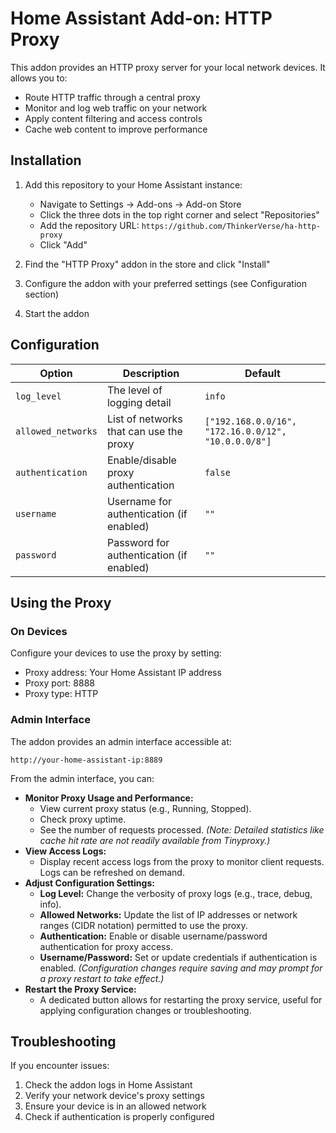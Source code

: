 # Home Assistant Add-on: HTTP Proxy

This addon provides an HTTP proxy server for your local network devices. It allows you to:

- Route HTTP traffic through a central proxy
- Monitor and log web traffic on your network
- Apply content filtering and access controls
- Cache web content to improve performance

## Installation

1. Add this repository to your Home Assistant instance:
   - Navigate to Settings → Add-ons → Add-on Store
   - Click the three dots in the top right corner and select "Repositories"
   - Add the repository URL: `https://github.com/ThinkerVerse/ha-http-proxy`
   - Click "Add"

2. Find the "HTTP Proxy" addon in the store and click "Install"

3. Configure the addon with your preferred settings (see Configuration section)

4. Start the addon

## Configuration

| Option | Description | Default |
|--------|-------------|---------|
| `log_level` | The level of logging detail | `info` |
| `allowed_networks` | List of networks that can use the proxy | `["192.168.0.0/16", "172.16.0.0/12", "10.0.0.0/8"]` |
| `authentication` | Enable/disable proxy authentication | `false` |
| `username` | Username for authentication (if enabled) | `""` |
| `password` | Password for authentication (if enabled) | `""` |

## Using the Proxy

### On Devices

Configure your devices to use the proxy by setting:

- Proxy address: Your Home Assistant IP address
- Proxy port: 8888
- Proxy type: HTTP

### Admin Interface

The addon provides an admin interface accessible at:

`http://your-home-assistant-ip:8889`

From the admin interface, you can:

- **Monitor Proxy Usage and Performance:**
    - View current proxy status (e.g., Running, Stopped).
    - Check proxy uptime.
    - See the number of requests processed.
    *(Note: Detailed statistics like cache hit rate are not readily available from Tinyproxy.)*
- **View Access Logs:**
    - Display recent access logs from the proxy to monitor client requests. Logs can be refreshed on demand.
- **Adjust Configuration Settings:**
    - **Log Level:** Change the verbosity of proxy logs (e.g., trace, debug, info).
    - **Allowed Networks:** Update the list of IP addresses or network ranges (CIDR notation) permitted to use the proxy.
    - **Authentication:** Enable or disable username/password authentication for proxy access.
    - **Username/Password:** Set or update credentials if authentication is enabled.
    *(Configuration changes require saving and may prompt for a proxy restart to take effect.)*
- **Restart the Proxy Service:**
    - A dedicated button allows for restarting the proxy service, useful for applying configuration changes or troubleshooting.

## Troubleshooting

If you encounter issues:

1. Check the addon logs in Home Assistant
2. Verify your network device's proxy settings
3. Ensure your device is in an allowed network
4. Check if authentication is properly configured